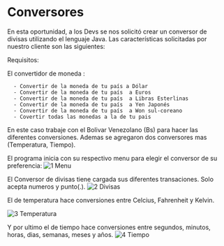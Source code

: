 # Conversores
En esta oportunidad, a los Devs se nos solicitó crear un conversor de divisas utilizando el lenguaje Java. Las características solicitadas por nuestro cliente son las siguientes:

Requisitos:

El convertidor de moneda :

      - Convertir de la moneda de tu país a Dólar
      - Convertir de la moneda de tu país  a Euros
      - Convertir de la moneda de tu país  a Libras Esterlinas
      - Convertir de la moneda de tu país  a Yen Japonés
      - Convertir de la moneda de tu país  a Won sul-coreano
      - Covertir todas las monedas a la de tu pais

En este caso trabaje con el Bolivar Venezolano (Bs) para hacer las diferentes conversiones.
Ademas se agregaron dos conversores mas (Temperatura, Tiempo).

El programa inicia con su respectivo menu para elegir el conversor de su preferencia:
![1 Menu](https://github.com/TeslaXZ/Conversores/assets/126691039/324378d4-b7f7-4700-a27a-3e8fefe04d48)


El Conversor de divisas tiene cargada sus diferentes transaciones. Solo acepta numeros y punto(.).
![2 Divisas](https://github.com/TeslaXZ/Conversores/assets/126691039/e9ea4fb3-c8d2-4336-9577-f3aa306fde89)





El de temperatura hace conversiones entre  Celcius, Fahrenheit y Kelvin.

![3 Temperatura](https://github.com/TeslaXZ/Conversores/assets/126691039/b8b733a9-ef65-4373-b62b-ffdb123f254e)






Y por ultimo el de tiempo hace conversiones entre segundos, minutos, horas, dias, semanas, meses y años.
![4 Tiempo](https://github.com/TeslaXZ/Conversores/assets/126691039/9ebe566e-04dc-49e0-89c4-4c54ab478e11)






